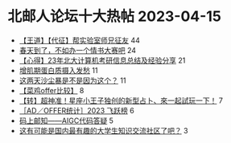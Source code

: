 # 北邮人论坛十大热帖 2023-04-15

- [【王道】【代征】帮实验室师兄征友](https://bbs.byr.cn/article/Friends/2038781) 44
- [春天到了，不如办一个情书大赛吧](https://bbs.byr.cn/article/Talking/6383855) 24
- [【心得】23年北大计算机考研信息总结及经验分享](https://bbs.byr.cn/article/AimGraduate/1223886) 21
- [增肌期蛋白质摄入发愁](https://bbs.byr.cn/article/Gymnasium/120227) 11
- [这两天沙尘暴是不是因为这个？](https://bbs.byr.cn/article/Picture/3339271) 11
- [【菜鸡offer比较】](https://bbs.byr.cn/article/Job/2188901) 8
- [【转】超神准！星座小王子独创的新型占卜、來一起試玩一下！](https://bbs.byr.cn/article/Constellations/326533) 7
- [［AD／OFFER统计］2023 飞跃榜](https://bbs.byr.cn/article/GoAbroad/391790) 6
- [码上邮知——AIGC代码答疑](https://bbs.byr.cn/article/Innovation/8122) 5
- [这有可能是国内最有趣的大学生知识交流社区了吧？](https://bbs.byr.cn/article/Entrepreneurship/28751) 3


